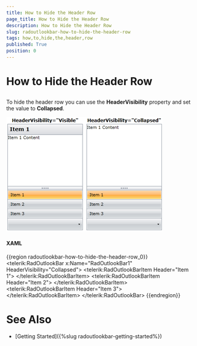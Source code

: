 ```yaml
---
title: How to Hide the Header Row
page_title: How to Hide the Header Row
description: How to Hide the Header Row
slug: radoutlookbar-how-to-hide-the-header-row
tags: how,to,hide,the,header,row
published: True
position: 0
---
```


# How to Hide the Header Row



## 

To hide the header row you can use the __HeaderVisibility__ property and set the value to 
        __Collapsed__. 

![](images/ob_headervisibility.png)

#### __XAML__

{{region radoutlookbar-how-to-hide-the-header-row_0}}
	<telerik:RadOutlookBar x:Name="RadOutlookBar1" HeaderVisibility="Collapsed">
	 <telerik:RadOutlookBarItem Header="Item 1">
	  <TextBlock Text="Item 1 Content" />
	 </telerik:RadOutlookBarItem>
	 <telerik:RadOutlookBarItem Header="Item 2">
	  <TextBlock Text="Item 2 Content" />
	 </telerik:RadOutlookBarItem>
	 <telerik:RadOutlookBarItem Header="Item 3">
	  <TextBlock Text="Item 3 Content" />
	 </telerik:RadOutlookBarItem>
	</telerik:RadOutlookBar>
	{{endregion}}



# See Also

 * [Getting Started]({%slug radoutlookbar-getting-started%})
